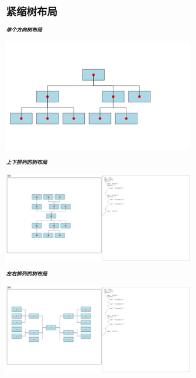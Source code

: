 # 紧缩树布局

##### 单个方向树布局

![图片](./docs//assets//1.png)

##### 上下排列的树布局

![图片](./docs//assets//2.jpg)

##### 左右排列的树布局

![图片](./docs//assets//3.jpg)
